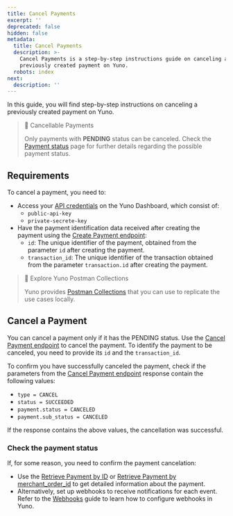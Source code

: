 ```yaml
---
title: Cancel Payments
excerpt: ''
deprecated: false
hidden: false
metadata:
  title: Cancel Payments
  description: >-
    Cancel Payments is a step-by-step instructions guide on canceling a
    previously created payment on Yuno.
  robots: index
next:
  description: ''
---
```

In this guide, you will find step-by-step instructions on canceling a previously created payment on Yuno.

> 🚧 Cancellable Payments
> 
> Only payments with **PENDING** status can be canceled. Check the [Payment status](https://docs.y.uno/docs/payment-status) page for further details regarding the possible payment status.


## Requirements

To cancel a payment, you need to:

* Access your [API credentials](doc:developers-credentials) on the Yuno Dashboard, which consist of:
  * `public-api-key`
  * `private-secrete-key`
* Have the payment identification data received after creating the payment using the [Create Payment endpoint](ref:create-payment):
  * `id`: The unique identifier of the payment, obtained from the parameter `id` after creating the payment.
  * `transaction_id`: The unique identifier of the transaction obtained from the parameter `transaction.id` after creating the payment.

> 📘 Explore Yuno Postman Collections
>
> Yuno provides [Postman Collections](/reference/postman-collections) that you can use to replicate the use cases locally.


## Cancel a Payment

You can cancel a payment only if it has the PENDING status. Use the [Cancel Payment endpoint](ref:cancel-payment) to cancel the payment. To identify the payment to be canceled, you need to provide its `id` and the `transaction_id`.

To confirm you have successfully canceled the payment, check if the parameters from the [Cancel Payment endpoint](ref:cancel-payment) response contain the following values:

* `type = CANCEL`
* `status = SUCCEEDED`
* `payment.status = CANCELED`
* `payment.sub_status = CANCELED`

If the response contains the above values, the cancellation was successful.

### Check the payment status

If, for some reason, you need to confirm the payment cancelation:

* Use the [Retrieve Payment by ID](ref:retrieve-payment-by-id) or [Retrieve Payment by merchant\_order\_id](ref:retrieve-payment-by-merchant_order_id) to get detailed information about the payment.
* Alternatively, set up webhooks to receive notifications for each event. Refer to the [Webhooks](doc:configuring-yuno-webhooks) guide to learn how to configure webhooks in Yuno.